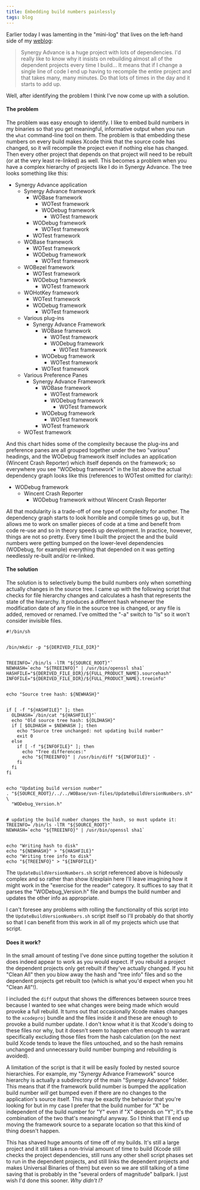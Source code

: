 ```yaml
---
title: Embedding build numbers painlessly
tags: blog
---
```


Earlier today I was lamenting in the "mini-log" that lives on the left-hand side of my [weblog](http://wincent.dev/a/about/wincent/weblog/):

> Synergy Advance is a huge project with lots of dependencies. I'd really like to know why it insists on rebuilding almost all of the dependent projects every time I build... It means that if I change a single line of code I end up having to recompile the entire project and that takes many, many minutes. Do that lots of times in the day and it starts to add up.

Well, after identifying the problem I think I've now come up with a solution.

#### The problem

The problem was easy enough to identify. I like to embed build numbers in my binaries so that you get meaningful, informative output when you run the `what` command-line tool on them. The problem is that embedding these numbers on every build makes Xcode think that the source code has changed, so it will recompile the project even if nothing else has changed. Then every other project that depends on that project will need to be rebuilt (or at the very least re-linked) as well. This becomes a problem when you have a complex hierarchy of projects like I do in Synergy Advance. The tree looks something like this:

-   Synergy Advance application
    -   Synergy Advance framework
        -   WOBase framework
            -   WOTest framework
            -   WODebug framework
                -   WOTest framework
        -   WODebug framework
            -   WOTest framework
        -   WOTest framework
    -   WOBase framework
        -   WOTest framework
        -   WODebug framework
            -   WOTest framework
    -   WOBezel framework
        -   WOTest framework
        -   WODebug framework
            -   WOTest framework
    -   WOHotKey framework
        -   WOTest framework
        -   WODebug framework
            -   WOTest framework
    -   Various plug-ins
        -   Synergy Advance Framework
            -   WOBase framework
                -   WOTest framework
                -   WODebug framework
                    -   WOTest framework
            -   WODebug framework
                -   WOTest framework
            -   WOTest framework
    -   Various Preference Panes
        -   Synergy Advance Framework
            -   WOBase framework
                -   WOTest framework
                -   WODebug framework
                    -   WOTest framework
            -   WODebug framework
                -   WOTest framework
            -   WOTest framework
    -   WOTest framework

And this chart hides some of the complexity because the plug-ins and preference panes are all grouped together under the two "various" headings, and the WODebug framework itself includes an application (Wincent Crash Reporter) which itself depends on the framework; so everywhere you see "WODebug framework" in the list above the actual dependency graph looks like this (references to WOTest omitted for clarity):

-   WODebug framework
    -   Wincent Crash Reporter
        -   WODebug framework without Wincent Crash Reporter

All that modularity is a trade-off of one type of complexity for another. The dependency graph starts to look horrible and compile times go up, but it allows me to work on smaller pieces of code at a time and benefit from code re-use and so in theory speeds up development. In practice, however, things are not so pretty. Every time I built the project the and the build numbers were getting bumped on the lower-level dependencies (WODebug, for example) everything that depended on it was getting needlessly re-built and/or re-linked.

#### The solution

The solution is to selectively bump the build numbers only when something actually changes in the source tree. I came up with the following script that checks for file hierarchy changes and calculates a hash that represents the state of the hierarchy. It produces a different hash whenever the modification date of any file in the source tree is changed, or any file is added, removed or renamed. I've omitted the "-a" switch to "ls" so it won't consider invisible files.

    #!/bin/sh


    /bin/mkdir -p "${DERIVED_FILE_DIR}"


    TREEINFO=`/bin/ls -lTR "${SOURCE_ROOT}"`
    NEWHASH=`echo "${TREEINFO}" | /usr/bin/openssl sha1`
    HASHFILE="${DERIVED_FILE_DIR}/${FULL_PRODUCT_NAME}.sourcehash"
    INFOFILE="${DERIVED_FILE_DIR}/${FULL_PRODUCT_NAME}.treeinfo"


    echo "Source tree hash: ${NEWHASH}"


    if [ -f "${HASHFILE}" ]; then
      OLDHASH=`/bin/cat "${HASHFILE}"`
      echo "Old source tree hash: ${OLDHASH}"
      if [ $OLDHASH = $NEWHASH ]; then
        echo "Source tree unchanged: not updating build number"
        exit 0
      else
        if [ -f "${INFOFILE}" ]; then
          echo "Tree differences:"
          echo "${TREEINFO}" | /usr/bin/diff "${INFOFILE}" -
        fi
      fi
    fi


    echo "Updating build version number"
    . "${SOURCE_ROOT}/../../WOBase/svn-files/UpdateBuildVersionNumbers.sh" \
      "WODebug_Version.h"


    # updating the build number changes the hash, so must update it:
    TREEINFO=`/bin/ls -lTR "${SOURCE_ROOT}"`
    NEWHASH=`echo "${TREEINFO}" | /usr/bin/openssl sha1`


    echo "Writing hash to disk"
    echo "${NEWHASH}" > "${HASHFILE}"
    echo "Writing tree info to disk"
    echo "${TREEINFO}" > "${INFOFILE}"

The `UpdateBuildVersionNumbers.sh` script referenced above is hideously complex and so rather than show it/explain here I'll leave imagining how it might work in the "exercise for the reader" category. It suffices to say that it parses the "WODebug_Version.h" file and bumps the build number and updates the other info as appropriate.

I can't foresee any problems with rolling the functionality of this script into the `UpdateBuildVersionNumbers.sh` script itself so I'll probably do that shortly so that I can benefit from this work in all of my projects which use that script.

#### Does it work?

In the small amount of testing I've done since putting together the solution it does indeed appear to work as you would expect. If you rebuild a project the dependent projects only get rebuilt if they've actually changed. If you hit "Clean All" then you blow away the hash and "tree info" files and so the dependent projects get rebuilt too (which is what you'd expect when you hit "Clean All"!).

I included the `diff` output that shows the differences between source trees because I wanted to see what changes were being made which would provoke a full rebuild. It turns out that occasionally Xcode makes changes to the `xcodeproj` bundle and the files inside it and these are enough to provoke a build number update. I don't know what it is that Xcode's doing to these files nor why, but it doesn't seem to happen often enough to warrant specifically excluding those files from the hash calculation (on the next build Xcode tends to leave the files untouched, and so the hash remains unchanged and unnecessary build number bumping and rebuilding is avoided).

A limitation of the script is that it will be easily fooled by nested source hierarchies. For example, my "Synergy Advance Framework" source hierarchy is actually a subdirectory of the main "Synergy Advance" folder. This means that if the framework build number is bumped the application build number _will_ get bumped even if there are no changes to the application's source itself. This may be exactly the behavior that you're looking for but in my case I prefer that the build number for "X" be independent of the build number for "Y" even if "X" depends on "Y"; it's the combination of the two that's meaningful anyway. So I think that I'll end up moving the framework source to a separate location so that this kind of thing doesn't happen.

This has shaved huge amounts of time off of my builds. It's still a large project and it still takes a non-trivial amount of time to build (Xcode still checks the project dependencies, still runs any other shell script phases set to run in the dependent projects, and still links the dependent projects and makes Universal Binaries of them) but even so we are still talking of a time saving that is probably in the "several orders of magnitude" ballpark. I just wish I'd done this sooner. _Why didn't I?_
